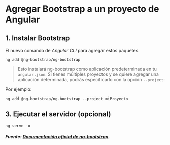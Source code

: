 # Agregar Bootstrap a un proyecto de Angular

## 1. Instalar Bootstrap

El nuevo comando de *Angular CLI* para agregar estos paquetes.

``` shell
ng add @ng-bootstrap/ng-bootstrap
```

> Esto instalará ng-bootstrap como aplicación predeterminada en tu `angular.json`. Si tienes múltiples proyectos y se quiere agregar una aplicación determinada, podrás especificarlo con la opción `--project`:

Por ejemplo: 
``` shell
ng add @ng-bootstrap/ng-bootstrap --project miProyecto
```

## 3. Ejecutar el servidor (opcional)
``` shell
ng serve -o
```

##### Fuente: [Documentación oficial de ng-bootstrap](https://ng-bootstrap.github.io/#/getting-started).